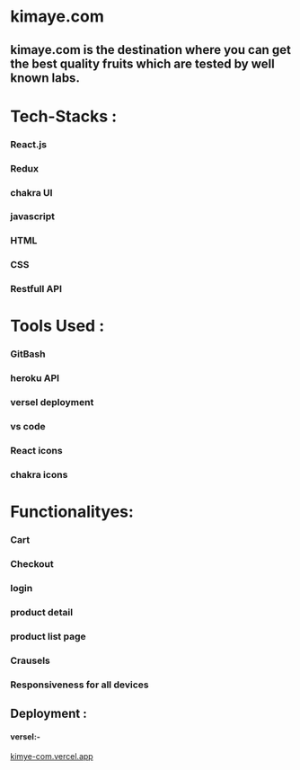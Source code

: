 # kimaye.com
## kimaye.com is the destination where you can get the best quality fruits which are tested by well known labs. 


# Tech-Stacks :

### React.js
### Redux
### chakra UI
### javascript
### HTML
### CSS
### Restfull API

# Tools Used :

### GitBash
### heroku API
### versel deployment
### vs code
### React icons
### chakra icons

# Functionalityes:
### Cart
### Checkout
### login
### product detail
### product list page
### Crausels
### Responsiveness for all devices

## Deployment : 
#### versel:- 

<a href="https://kimye-com.vercel.app">kimye-com.vercel.app<a/>



